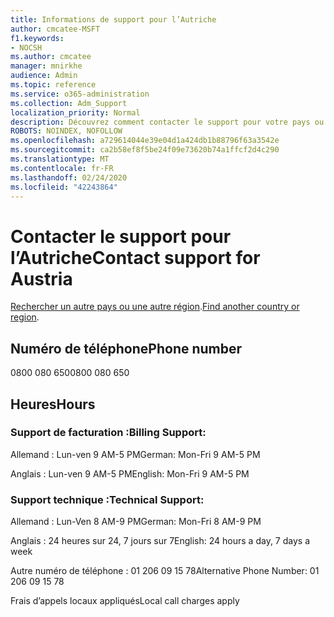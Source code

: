 ```yaml
---
title: Informations de support pour l’Autriche
author: cmcatee-MSFT
f1.keywords:
- NOCSH
ms.author: cmcatee
manager: mnirkhe
audience: Admin
ms.topic: reference
ms.service: o365-administration
ms.collection: Adm_Support
localization_priority: Normal
description: Découvrez comment contacter le support pour votre pays ou région.
ROBOTS: NOINDEX, NOFOLLOW
ms.openlocfilehash: a729614044e39e04d1a424db1b88796f63a3542e
ms.sourcegitcommit: ca2b58ef8f5be24f09e73620b74a1ffcf2d4c290
ms.translationtype: MT
ms.contentlocale: fr-FR
ms.lasthandoff: 02/24/2020
ms.locfileid: "42243864"
---
```

# <a name="contact-support-for-austria"></a><span data-ttu-id="d8162-103">Contacter le support pour l’Autriche</span><span class="sxs-lookup"><span data-stu-id="d8162-103">Contact support for Austria</span></span>

<span data-ttu-id="d8162-104">[Rechercher un autre pays ou une autre région](../contact-support-for-business-products.md).</span><span class="sxs-lookup"><span data-stu-id="d8162-104">[Find another country or region](../contact-support-for-business-products.md).</span></span>

## <a name="phone-number"></a><span data-ttu-id="d8162-105">Numéro de téléphone</span><span class="sxs-lookup"><span data-stu-id="d8162-105">Phone number</span></span>
<span data-ttu-id="d8162-106">0800 080 650</span><span class="sxs-lookup"><span data-stu-id="d8162-106">0800 080 650</span></span>

## <a name="hours"></a><span data-ttu-id="d8162-107">Heures</span><span class="sxs-lookup"><span data-stu-id="d8162-107">Hours</span></span>
### <a name="billing-support"></a><span data-ttu-id="d8162-108">Support de facturation :</span><span class="sxs-lookup"><span data-stu-id="d8162-108">Billing Support:</span></span>

<span data-ttu-id="d8162-109">Allemand : Lun-ven 9 AM-5 PM</span><span class="sxs-lookup"><span data-stu-id="d8162-109">German: Mon-Fri 9 AM-5 PM</span></span>

<span data-ttu-id="d8162-110">Anglais : Lun-ven 9 AM-5 PM</span><span class="sxs-lookup"><span data-stu-id="d8162-110">English: Mon-Fri 9 AM-5 PM</span></span>

### <a name="technical-support"></a><span data-ttu-id="d8162-111">Support technique :</span><span class="sxs-lookup"><span data-stu-id="d8162-111">Technical Support:</span></span>

<span data-ttu-id="d8162-112">Allemand : Lun-Ven 8 AM-9 PM</span><span class="sxs-lookup"><span data-stu-id="d8162-112">German: Mon-Fri 8 AM-9 PM</span></span>

<span data-ttu-id="d8162-113">Anglais : 24 heures sur 24, 7 jours sur 7</span><span class="sxs-lookup"><span data-stu-id="d8162-113">English: 24 hours a day, 7 days a week</span></span>

<span data-ttu-id="d8162-114">Autre numéro de téléphone : 01 206 09 15 78</span><span class="sxs-lookup"><span data-stu-id="d8162-114">Alternative Phone Number: 01 206 09 15 78</span></span>

<span data-ttu-id="d8162-115">Frais d’appels locaux appliqués</span><span class="sxs-lookup"><span data-stu-id="d8162-115">Local call charges apply</span></span>